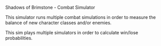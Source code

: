 Shadows of Brimstone - Combat Simulator

This simulator runs multiple combat simulations in order to measure the balance of new character classes and/or enemies.

This sim plays multiple simulators in order to calculate win/lose probabilities.
 
 
